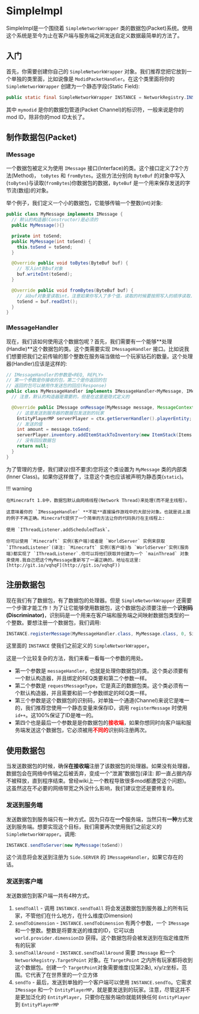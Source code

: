 SimpleImpl
==========

SimpleImpl是一个围绕着 `SimpleNetworkWrapper` 类的数据包(Packet)系统。使用这个系统是至今为止在客户端与服务端之间发送自定义数据最简单的方法了。

入门
----

首先，你需要创建你自己的 `SimpleNetworkWrapper` 对象。我们推荐您把它放到一个单独的类里面，比如说像是 `ModidPacketHandler`。在这个类里面将你的 `SimpleNetworkWrapper` 创建为一个静态字段(Static Field):

```java
public static final SimpleNetworkWrapper INSTANCE = NetworkRegistry.INSTANCE.newSimpleChannel("mymodid");
```

其中 `mymodid` 是你的数据包管道(Packet Channel)的标识符，一般来说是你的mod ID，除非你的mod ID太长了。

制作数据包(Packet)
-----------------

### IMessage

一个数据包被定义为使用 `IMessage` 接口(Interface)的类。这个接口定义了2个方法(Method)， `toBytes` 和 `fromBytes`。这些方法分别向 `ByteBuf` 的对象中写入(`toBytes`)与读取(`fromBytes`)你数据包的数据，`ByteBuf` 是一个用来保存发送的字节流(数组)的对象。

举个例子，我们定义一个小的数据包，它能够传输一个整数(int)对象:

```java
public class MyMessage implements IMessage {
  // 默认的构造器(Constructor)是必须的
  public MyMessage(){}

  private int toSend;
  public MyMessage(int toSend) {
    this.toSend = toSend;
  }

  @Override public void toBytes(ByteBuf buf) {
    // 写入int到buf对象
    buf.writeInt(toSend);
  }

  @Override public void fromBytes(ByteBuf buf) {
    // 从buf对象里读取int。注意如果你写入了多个值，读取的时候要按照写入的顺序读取.
    toSend = buf.readInt();
  }
}
```

### IMessageHandler

现在，我们该如何使用这个数据包呢？首先，我们需要有一个能够**处理(Handle)**这个数据包的类。这个类需要实现 `IMessageHandler` 接口。比如说我们想要把我们之前传输的那个整数在服务端当做给一个玩家钻石的数量。这个处理器(Handler)应该是这样的:

```java
// IMessageHandler的参数是<REQ, REPLY>
// 第一个参数是你接收的包，第二个是你返回的包
// 返回的包可以被用作发送包的回应(Response)
public class MyMessageHandler implements IMessageHandler<MyMessage, IMessage> {
  // 注意，默认的构造器是需要的，但是在这里是隐式定义的

  @Override public IMessage onMessage(MyMessage message, MessageContext ctx) {
    // 这是发送到服务器的数据包发送到的玩家
    EntityPlayerMP serverPlayer = ctx.getServerHandler().playerEntity;
    // 发送的值
    int amount = message.toSend;
    serverPlayer.inventory.addItemStackToInventory(new ItemStack(Items.diamond, amount));
    // 没有回应数据包
    return null;
  }
}
```

为了管理的方便，我们建议(但不要求)您将这个类设置为 `MyMessage` 类的内部类(Inner Class)。如果你这样做了，注意这个类也应该被声明为静态类(`static`)。

!!! warning

    在Minecraft 1.8中，数据包默认由网络线程(Network Thread)来处理(而不是主线程)。

    这意味着你的 `IMessageHandler` **不能**直接操作游戏中的大部分对象。也就是说上面的例子不再正确。Minecraft提供了一个简单的方法让你的代码执行在主线程上: 

	使用 `IThreadListener.addScheduledTask`。

	你可以使用 `Minecraft` 实例(客户端)或者是 `WorldServer` 实例来获取`IThreadListener`(译注: `Minecraft` 实例(客户端)与 `WorldServer`实例(服务端)都实现了 `IThreadListener`.你可以将他们获取并创建为一个 `mainThread` 对象来使用.我自己把这个MyMessage重新写了一遍正确的，地址在这里:[http://git.io/vqhqF](http://git.io/vqhqF))

注册数据包
-------------------

现在我们有了数据包，有了数据包的处理器。但是 `SimpleNetworkWrapper` 还需要一个步骤才能工作！为了让它能够使用数据包，这个数据包必须要注册一个**识别码(Discriminator)**，识别码是一个用来在客户端和服务端之间映射数据包类型的一个整数。要想注册一个数据包，我们调用:

```java
INSTANCE.registerMessage(MyMessageHandler.class, MyMessage.class, 0, Side.Server);
```

这里面的 `INSTANCE` 使我们之前定义的 `SimpleNetworkWrapper`。

这是一个比较复杂的方法，我们来看一看每一个参数的用处。

- 第一个参数是 `messageHandler`，也就是处理你数据包的类。这个类必须要有一个默认构造器，并且绑定的REQ类要和第二个参数一样。
- 第二个参数是 `requestMessageType`，它是真正的数据包类。这个类必须有一个默认构造器，并且需要和前一个参数绑定的REQ类一样。
- 第三个参数是这个数据包的识别码，对单独一个通道(Channel)来说它是唯一的，我们推荐您使用一个静态变量来保存ID，调用 `registerMessage` 时使用 `id++`。这100%保证了ID是唯一的。
- 第四个也是最后一个参数是是你数据包的<font color=red>**接收端**</font>，如果你想同时向客户端和服务端发送这个数据包，它必须被用<font color=red>**不同的**</font>识别码注册两次。

使用数据包
-------------

当发送数据包的时候，确保**在接收端**注册了该数据包的处理器。如果没有处理器，数据包会在网络中传输之后被丢弃，变成一个“泄漏”数据包(译注: 即一直占据内存不被释放，直到程序结束。曾经wiki上一个教程导致很多mod都遭受这个问题)。这虽然这在不必要的网络带宽之外没什么影响，我们建议您还是要修复的。

### 发送到服务端

发送数据包到服务端只有一种方式。因为只存在**一个**服务端，当然只有**一种**方式发送到服务端。想要实现这个目标，我们需要再次使用我们之前定义的 `SimpleNetworkWrapper`。调用:

```java
INSTANCE.sendToServer(new MyMessage(toSend))
```

这个消息将会发送到注册为 `Side.SERVER` 的 `IMessageHandler`，如果它存在的话。

### 发送到客户端

发送数据包到客户端一共有4种方式。

1. `sendToAll` - 调用 `INSTANCE.sendToAll` 将会发送数据包到服务器上的所有玩家，不管他们在什么地方，在什么维度(Dimension)
2. `sendToDimension` - `INSTANCE.sendToDimension` 有两个参数，一个 `IMessage` 和一个整数。整数是将要发送的维度的ID，它可以由 `world.provider.dimensionID` 获得。这个数据包将会被发送到在指定维度所有的玩家
3. `sendToAllAround` - `INSTANCE.sendToAllAround` 需要 `IMessage` 和一个 `NetworkRegistry.TargetPoint` 对象。在 `TargetPoint` 之内所有玩家都将收到这个数据包。创建一个 `TargetPoint`对象需要维度(见第2条), x/y/z坐标，范围。它代表了在世界里的一个立方体
4. `sendTo` - 最后，发送到单独的一个客户端可以使用 `INSTANCE.sendTo`。它需求 `IMessage` 和一个 `EntityPlayerMP`，就是要发送到的玩家。注意，尽管这并不是更加泛化的 `EntityPlayer`，只要你在服务端你就能转换任何 `EntityPlayer` 到 `EntityPlayerMP`